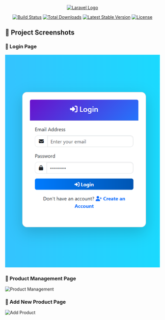 <p align="center"><a href="https://laravel.com" target="_blank"><img src="https://raw.githubusercontent.com/laravel/art/master/logo-lockup/5%20SVG/2%20CMYK/1%20Full%20Color/laravel-logolockup-cmyk-red.svg" width="400" alt="Laravel Logo"></a></p>

<p align="center">
<a href="https://github.com/laravel/framework/actions"><img src="https://github.com/laravel/framework/workflows/tests/badge.svg" alt="Build Status"></a>
<a href="https://packagist.org/packages/laravel/framework"><img src="https://img.shields.io/packagist/dt/laravel/framework" alt="Total Downloads"></a>
<a href="https://packagist.org/packages/laravel/framework"><img src="https://img.shields.io/packagist/v/laravel/framework" alt="Latest Stable Version"></a>
<a href="https://packagist.org/packages/laravel/framework"><img src="https://img.shields.io/packagist/l/laravel/framework" alt="License"></a>
</p>



## 📌 Project Screenshots

### 🔹 Login Page
![Login Page](https://raw.githubusercontent.com/kuteybeAllito1/Product-Mangement-System/refs/heads/main/public/Image/1.png?token=GHSAT0AAAAAAC6D3QCX6KZF2H265FPTI7RMZ5ODHQQ)

### 🔹 Product Management Page
![Product Management](https://raw.githubusercontent.com/your-username/your-repo/main/public/images/product-management.png)

### 🔹 Add New Product Page
![Add Product](https://raw.githubusercontent.com/your-username/your-repo/main/public/images/add-product.png)




